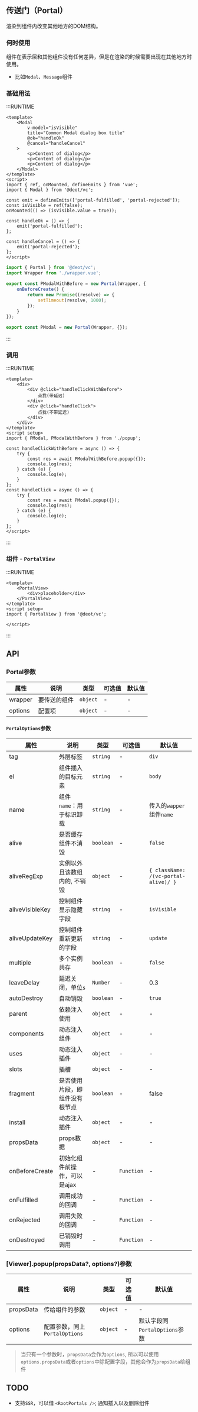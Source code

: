 ## 传送门（Portal）
渲染到组件内改变其他地方的DOM结构。

### 何时使用
组件在表示层和其他组件没有任何差异，但是在渲染的时候需要出现在其他地方时使用。
- 比如`Modal`、`Message`组件

### 基础用法

:::RUNTIME
```vue
<template>
	<Modal
		v-model="isVisible"
		title="Common Modal dialog box title"
		@ok="handleOk"
		@cancel="handleCancel"
	>
		<p>Content of dialog</p>
		<p>Content of dialog</p>
		<p>Content of dialog</p>
	</Modal>
</template>
<script>
import { ref, onMounted, defineEmits } from 'vue';
import { Modal } from '@deot/vc';

const emit = defineEmits(['portal-fulfilled', 'portal-rejected']);
const isVisible = ref(false);
onMounted(() => (isVisible.value = true));

const handleOk = () => {
	emit('portal-fulfilled');
};

const handleCancel = () => {
	emit('portal-rejected');
};
</script>
```

```js
import { Portal } from '@deot/vc';
import Wrapper from './wrapper.vue';

export const PModalWithBefore = new Portal(Wrapper, {
	onBeforeCreate() {
		return new Promise((resolve) => {
			setTimeout(resolve, 1000);
		});
	}
});

export const PModal = new Portal(Wrapper, {});
```
:::

### 调用

:::RUNTIME
```vue
<template>
	<div>
		<div @click="handleClickWithBefore">
			点我(带延迟)
		</div>
		<div @click="handleClick">
			点我(不带延迟)
		</div>
	</div>
</template>
<script setup>
import { PModal, PModalWithBefore } from './popup';

const handleClickWithBefore = async () => {
	try {
		const res = await PModalWithBefore.popup({});
		console.log(res);
	} catch (e) {
		console.log(e);
	}
};
const handleClick = async () => {
	try {
		const res = await PModal.popup({});
		console.log(res);
	} catch (e) {
		console.log(e);
	}
};
</script>
```
:::

### 组件 - `PortalView`

:::RUNTIME
```vue
<template>
	<PortalView>
		<div>placeholder</div>
	</PortalView>
</template>
<script setup>
import { PortalView } from '@deot/vc';

</script>
```
:::

## API

### Portal参数

| 属性      | 说明     | 类型       | 可选值 | 默认值 |
| ------- | ------ | -------- | --- | --- |
| wrapper | 要传送的组件 | `object` | -   | -   |
| options | 配置项    | `object` | -   | -   |

#### `PortalOptions`参数

| 属性              | 说明               | 类型        | 可选值        | 默认值                                           |
| --------------- | ---------------- | --------- | ---------- | --------------------------------------------- |
| tag             | 外层标签             | `string`  | -          | `div`                                         |
| el              | 组件插入的目标元素        | `string`  | -          | `body`                                        |
| name            | 组件`name`：用于标识卸载  | `string`  | -          | 传入的`wapper`组件`name`                           |
| alive           | 是否缓存组件不消毁        | `boolean` | -          | `false`                                       |
| aliveRegExp     | 实例以外且该数组内的, 不销毁  | `object`  | -          | `{ className: /(vc-portal-alive)/ }` |
| aliveVisibleKey | 控制组件显示隐藏字段       | `string`  | -          | `isVisible`                                   |
| aliveUpdateKey  | 控制组件重新更新的字段      | `string`  | -          | `update`                                      |
| multiple        | 多个实例共存           | `boolean` | -          | `false`                                       |
| leaveDelay      | 延迟关闭，单位`s`       | `Number`  | -          | 0.3                                           |
| autoDestroy     | 自动销毁             | `boolean` | -          | `true`                                        |
| parent          | 依赖注入使用           | `object`  | -          | -                                             |
| components      | 动态注入组件           | `object`  | -          | -                                             |
| uses            | 动态注入插件           | `object`  | -          | -                                             |
| slots           | 插槽               | `object`  | -          | -                                             |
| fragment        | 是否使用片段，即组件没有根节点  | `boolean` | -          | false                                         |
| install         | 动态注入插件           | `object`  | -          | -                                             |
| propsData       | props数据          | `object`  | -          | -                                             |
| onBeforeCreate  | 初始化组件前操作，可以是ajax | -         | `Function` | -                                             |
| onFulfilled     | 调用成功的回调          | -         | `Function` | -                                             |
| onRejected      | 调用失败的回调          | -         | `Function` | -                                             |
| onDestroyed     | 已销毁时调用           | -         | `Function` | -                                             |

### [Viewer].popup(propsData?, options?)参数

| 属性        | 说明                     | 类型       | 可选值 | 默认值                    |
| --------- | ---------------------- | -------- | --- | ---------------------- |
| propsData | 传给组件的参数                | `object` | -   | -                      |
| options   | 配置参数，同上`PortalOptions` | `object` | -   | 默认字段同`PortalOptions`参数 |

> 当只有一个参数时，`propsData`会作为`options`, 所以可以使用`options.propsData`或者`options`中除配置字段，其他会作为`propsData`给组件


## TODO
- 支持`SSR`，可以借 `<RootPortals />`; 通知插入以及删除组件
